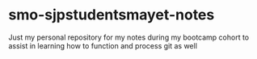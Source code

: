 # smo-sjpstudentsmayet-notes
Just my personal repository for my notes during my bootcamp cohort to assist in learning how to function and process git as well
